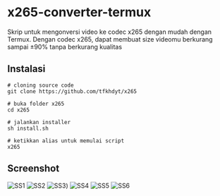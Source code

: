 # x265-converter-termux
Skrip untuk mengonversi video ke codec x265 dengan mudah dengan Termux.
Dengan codec x265, dapat membuat size videomu berkurang sampai ±90% tanpa berkurang kualitas

## Instalasi
```Shell
# cloning source code
git clone https://github.com/tfkhdyt/x265

# buka folder x265
cd x265

# jalankan installer
sh install.sh

# ketikkan alias untuk memulai script
x265
```

## Screenshot
![SS1](https://i.postimg.cc/rmsCs9Jx/Screenshot-2021-01-06-22-19-12-32-84d3000e3f4017145260f7618db1d683.jpg)
![SS2](https://i.postimg.cc/9QHpbZmH/Screenshot-2021-01-06-22-20-42-18-84d3000e3f4017145260f7618db1d683.jpg)
![SS3](https://i.postimg.cc/CKF4T0nv/Screenshot-2021-01-06-22-21-10-11-84d3000e3f4017145260f7618db1d683.jpg))
![SS4](https://i.postimg.cc/4d0v9hLM/Screenshot-2021-01-06-22-22-11-29-84d3000e3f4017145260f7618db1d683.jpg)
![SS5](https://i.postimg.cc/Jz3Q200D/Screenshot-2021-01-06-22-22-18-95-84d3000e3f4017145260f7618db1d683.jpg)
![SS6](https://i.postimg.cc/KjgPrvCY/Screenshot-2021-01-06-22-22-34-78-84d3000e3f4017145260f7618db1d683.jpg)
